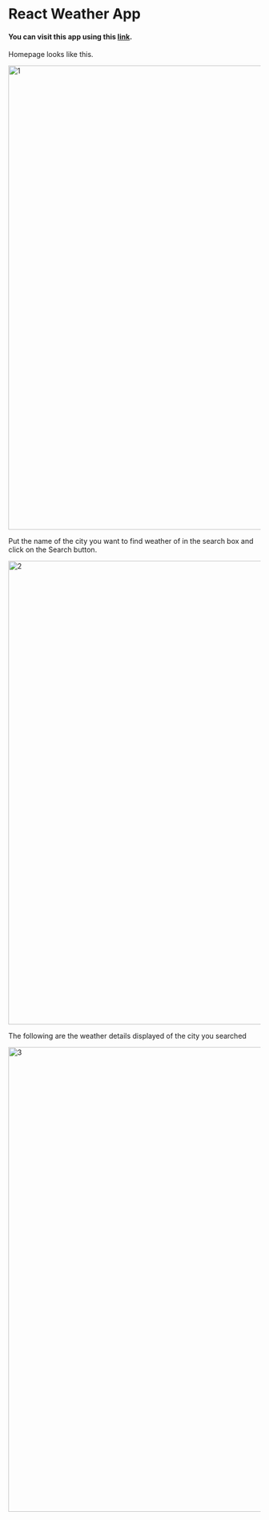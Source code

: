 # React Weather App
#### You can visit this app using this [link](https://arnavism.github.io/react-weather-app/).
Homepage looks like this.

<img width="926" alt="1" src="https://user-images.githubusercontent.com/40514039/168790982-9018e3e7-470c-4515-921a-f9e260d89fa8.PNG">

Put the name of the city you want to find weather of in the search box and click on the Search button.

<img width="925" alt="2" src="https://user-images.githubusercontent.com/40514039/168790990-0d5272be-07ef-48ab-b66c-d5ddcdaf096c.PNG">

The following are the weather details displayed of the city you searched

<img width="927" alt="3" src="https://user-images.githubusercontent.com/40514039/168791000-50a55472-1444-4a0f-b61c-f9cb67ec6514.PNG">
